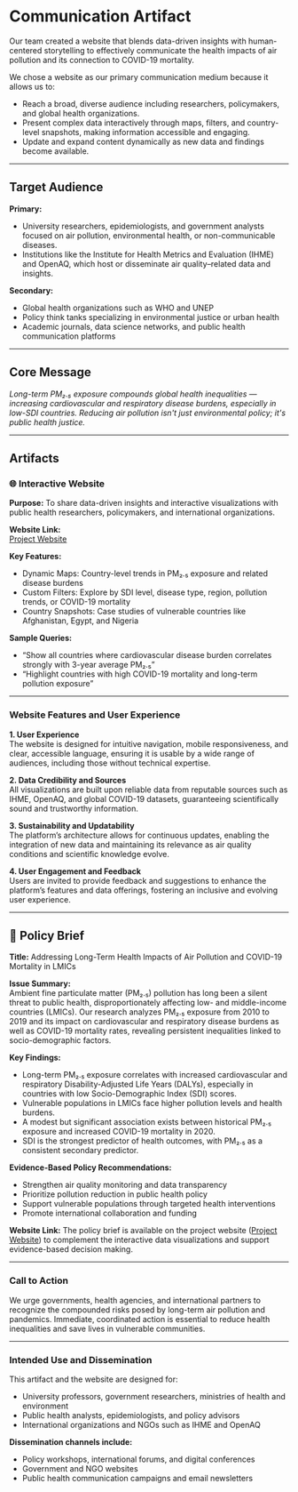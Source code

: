 # Communication Artifact

Our team created a website that blends data-driven insights with human-centered
storytelling to effectively communicate the health impacts of air pollution and
its connection to COVID-19 mortality.  

We chose a website as our primary communication medium because it allows us
to:  

- Reach a broad, diverse audience including researchers, policymakers, and
global health organizations.  
- Present complex data interactively through maps, filters, and country-level
snapshots, making information accessible and engaging.  
- Update and expand content dynamically as new data and findings become
available.  

---

## Target Audience

**Primary:**  

- University researchers, epidemiologists, and government analysts focused on
air pollution, environmental health, or non-communicable diseases.  
- Institutions like the Institute for Health Metrics and Evaluation (IHME) and
OpenAQ, which host or disseminate air quality–related data and insights.  

**Secondary:**  

- Global health organizations such as WHO and UNEP  
- Policy think tanks specializing in environmental justice or urban health  
- Academic journals, data science networks, and public health communication
platforms  

---

## Core Message  

_Long-term PM₂.₅ exposure compounds global health inequalities — increasing
cardiovascular and respiratory disease burdens, especially in low-SDI countries.
Reducing air pollution isn't just environmental policy; it's public health
justice._

---

## Artifacts

### 🌐 Interactive Website

**Purpose:** To share data-driven insights and interactive visualizations with
public health researchers, policymakers, and international organizations.  

**Website Link:**  
[Project Website](<https://mit-emerging-talent.github.io/ET6-CDSP-group-09-repo/atmosfear-website/>)

**Key Features:**  

- Dynamic Maps: Country-level trends in PM₂.₅ exposure and related disease
burdens  
- Custom Filters: Explore by SDI level, disease type, region, pollution trends,
or COVID-19 mortality  
- Country Snapshots: Case studies of vulnerable countries like Afghanistan,
Egypt, and Nigeria  

**Sample Queries:**  

- “Show all countries where cardiovascular disease burden correlates strongly
with 3-year average PM₂.₅”  
- “Highlight countries with high COVID-19 mortality and long-term pollution
exposure”  

---

### Website Features and User Experience

 **1. User Experience**  
The website is designed for intuitive navigation, mobile responsiveness, and
clear, accessible language, ensuring it is usable by a wide range of audiences,
including those without technical expertise.

**2. Data Credibility and Sources**  
All visualizations are built upon reliable data from reputable sources such as
IHME, OpenAQ, and global COVID-19 datasets, guaranteeing scientifically sound
and trustworthy information.

**3. Sustainability and Updatability**  
The platform’s architecture allows for continuous updates, enabling the
integration of new data and maintaining its relevance as air quality conditions
and scientific knowledge evolve.

**4. User Engagement and Feedback**  
Users are invited to provide feedback and suggestions to enhance the platform’s
features and data offerings, fostering an inclusive and evolving user experience.

---

## 📄 Policy Brief

**Title:** Addressing Long-Term Health Impacts of Air Pollution and COVID-19
Mortality in LMICs  

**Issue Summary:**  
Ambient fine particulate matter (PM₂.₅) pollution has long been a silent threat
to public health, disproportionately affecting low- and middle-income countries
(LMICs). Our research analyzes PM₂.₅ exposure from 2010 to 2019 and its impact
on cardiovascular and respiratory disease burdens as well as COVID-19 mortality
rates, revealing persistent inequalities linked to socio-demographic factors.  

**Key Findings:**  

- Long-term PM₂.₅ exposure correlates with increased cardiovascular and
respiratory Disability-Adjusted Life Years (DALYs), especially in countries
with low Socio-Demographic Index (SDI) scores.  
- Vulnerable populations in LMICs face higher pollution levels and health
burdens.  
- A modest but significant association exists between historical PM₂.₅ exposure
and increased COVID-19 mortality in 2020.  
- SDI is the strongest predictor of health outcomes, with PM₂.₅ as a consistent
secondary predictor.  

**Evidence-Based Policy Recommendations:**  

- Strengthen air quality monitoring and data transparency  
- Prioritize pollution reduction in public health policy  
- Support vulnerable populations through targeted health interventions  
- Promote international collaboration and funding  

**Website Link:** The policy brief is available on the project website
([Project Website](https://mit-emerging-talent.github.io/ET6-CDSP-group-09-repo/atmosfear-website/))
to complement the interactive data visualizations and support evidence-based
decision making.

---

### Call to Action  

We urge governments, health agencies, and international partners to recognize
the compounded risks posed by long-term air pollution and pandemics. Immediate,
coordinated action is essential to reduce health inequalities and save lives in
vulnerable communities.  

---

### Intended Use and Dissemination  

This artifact and the website are designed for:  

- University professors, government researchers, ministries of health and
environment  
- Public health analysts, epidemiologists, and policy advisors  
- International organizations and NGOs such as IHME and OpenAQ  

**Dissemination channels include:**  

- Policy workshops, international forums, and digital conferences  
- Government and NGO websites  
- Public health communication campaigns and email newsletters  
